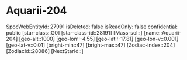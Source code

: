 ﻿---
location: [-17.81,-4.55,1000]
type: Station
tags:
- astro/Star

---

# Aquarii-204

SpocWebEntityId: 27991
isDeleted: false
isReadOnly: false
confidential: public
[star-class::G0]
[star-class-id::28191]
[Mass-sol::]
[name::Aquarii-204]
[geo-alt::1000]
[geo-lon::-4.55]
[geo-lat::-17.81]
[geo-lon-v::0.001]
[geo-lat-v::0.01]
[bright-min::47]
[bright-max::47]
[Zodiac-index::204]
[ZodiacId::28086]
[NextStarId::]

